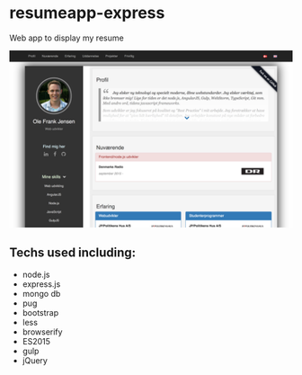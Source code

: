# resumeapp-express
Web app to display my resume

![My resume](screenshot.png?raw=true "My resume")

## Techs used including:
* node.js
* express.js
* mongo db
* pug
* bootstrap
* less
* browserify
* ES2015
* gulp
* jQuery

